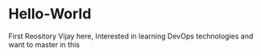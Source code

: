 # Hello-World
First Reository
Vijay here,
Interested in learning DevOps technologies and want to master in this
